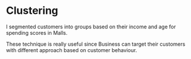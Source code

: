 # Clustering

I segmented customers into groups based on their income and age for spending scores in Malls.

These technique is really useful since Business can target their customers with different approach based on customer behaviour. 
